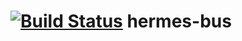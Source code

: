 [![Build Status](https://travis-ci.org/jahnestacado/hermes-bus.svg?branch=master)](https://travis-ci.org/jahnestacado/hermes-bus)
hermes-bus
==========
